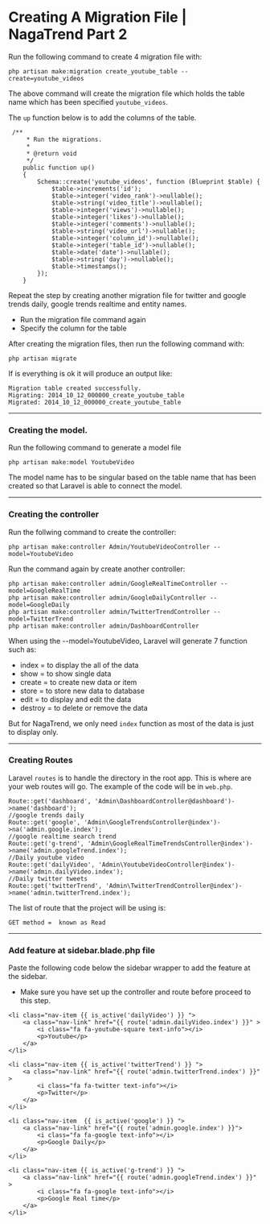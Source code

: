 #  Creating A Migration File | NagaTrend Part 2

Run the following command to create 4 migration file with:

```
php artisan make:migration create_youtube_table --create=youtube_videos
```

The above command will create the migration file which holds the table name which has been specified `youtube_videos`.

The `up` function below is to add the columns of the table.

```
 /**
     * Run the migrations.
     *
     * @return void
     */
    public function up()
    {
        Schema::create('youtube_videos', function (Blueprint $table) {
            $table->increments('id');
            $table->integer('video_rank')->nullable();
            $table->string('video_title')->nullable();
            $table->integer('views')->nullable();
            $table->integer('likes')->nullable();
            $table->integer('comments')->nullable();
            $table->string('video_url')->nullable();
            $table->integer('column_id')->nullable();
            $table->integer('table_id')->nullable();
            $table->date('date')->nullable();
            $table->string('day')->nullable();
            $table->timestamps();
        });
    }
```

Repeat the step by creating another migration file for twitter and google trends daily, google trends realtime and entity names. 
* Run the migration file command again
* Specify the column for the table


After creating the migration files, then run the following command with:

```
php artisan migrate
```

If is everything is ok it will produce an output like:

```
Migration table created successfully.
Migrating: 2014_10_12_000000_create_youtube_table
Migrated: 2014_10_12_000000_create_youtube_table
```

---

### Creating the model.

Run the following command to generate a model file

```
php artisan make:model YoutubeVideo
```

The model name has to be singular based on the table name that has been created so that Laravel is able to connect the model.

---

### Creating the controller

Run the follwing command to create the controller:

```
php artisan make:controller Admin/YoutubeVideoController --model=YoutubeVideo
```

Run the command again by create another controller:

```
php artisan make:controller admin/GoogleRealTimeController --model=GoogleRealTime
php artisan make:controller admin/GoogleDailyController --model=GoogleDaily
php artisan make:controller admin/TwitterTrendController --model=TwitterTrend
php artisan make:controller admin/DashboardController 
```

When using the --model=YoutubeVideo, Laravel will generate 7 function such as:

* index = to display the all of the data
* show = to show single data
* create = to create new data or item
* store = to store new data to database
* edit = to display and edit the data
* destroy = to delete or remove the data

But for NagaTrend, we only need `index` function as most of the data is just to display only.


---


### Creating Routes

Laravel `routes` is to handle the directory in the root app. This is where are your web routes will go. The example of the code will be in `web.php`.

```
Route::get('dashboard', 'Admin\DashboardController@dashboard')->name('dashboard');
//google trends daily
Route::get('google', 'Admin\GoogleTrendsController@index')->na('admin.google.index');
//google realtime search trend
Route::get('g-trend', 'Admin\GoogleRealTimeTrendsController@index')->name('admin.googleTrend.index');
//Daily youtube video
Route::get('dailyVideo', 'Admin\YoutubeVideoController@index')->name('admin.dailyVideo.index');
//Daily twitter tweets
Route::get('twitterTrend', 'Admin\TwitterTrendController@index')->name('admin.twitterTrend.index');
```

The list of route that the project will be using is:

```
GET method =  known as Read
```

---

###  Add feature at sidebar.blade.php file 

Paste the following code below the sidebar wrapper to add the feature at the sidebar.
* Make sure you have set up the controller and route before proceed to this step.

```
<li class="nav-item {{ is_active('dailyVideo') }} ">
    <a class="nav-link" href="{{ route('admin.dailyVideo.index') }}" >
        <i class="fa fa-youtube-square text-info"></i>
        <p>Youtube</p>
    </a>
</li>

<li class="nav-item {{ is_active('twitterTrend') }} ">
    <a class="nav-link" href="{{ route('admin.twitterTrend.index') }}" >
        <i class="fa fa-twitter text-info"></i>
        <p>Twitter</p>
    </a>
</li>

<li class="nav-item  {{ is_active('google') }} ">
    <a class="nav-link" href="{{ route('admin.google.index') }}">
        <i class="fa fa-google text-info"></i>
        <p>Google Daily</p>
    </a>
</li> 

<li class="nav-item {{ is_active('g-trend') }} ">
    <a class="nav-link" href="{{ route('admin.googleTrend.index') }}"  >
        <i class="fa fa-google text-info"></i>
        <p>Google Real time</p>
    </a>
</li>  

```






